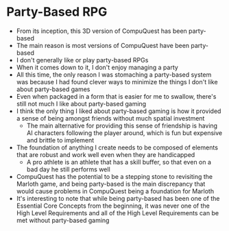 # Party-Based RPG

* From its inception, this 3D version of CompuQuest has been party-based
* The main reason is most versions of CompuQuest have been party-based
* I don't generally like or play party-based RPGs
* When it comes down to it, I don't enjoy managing a party
* All this time, the only reason I was stomaching a party-based system was because I had found clever ways to minimize the things I don't like about party-based games
* Even when packaged in a form that is easier for me to swallow, there's still not much I like about party-based gaming
* I think the only thing I liked about party-based gaming is how it provided a sense of being amongst friends without much spatial investment
  * The main alternative for providing this sense of friendship is having AI characters following the player around, which is fun but expensive and brittle to implement
* The foundation of anything I create needs to be composed of elements that are robust and work well even when they are handicapped
  * A pro athlete is an athlete that has a skill buffer, so that even on a bad day he still performs well
* CompuQuest has the potential to be a stepping stone to revisiting the Marloth game, and being party-based is the main discrepancy that would cause problems in CompuQuest being a foundation for Marloth
* It's interesting to note that while being party-based has been one of the Essential Core Concepts from the beginning, it was never one of the High Level Requirements and all of the High Level Requirements can be met without party-based gaming